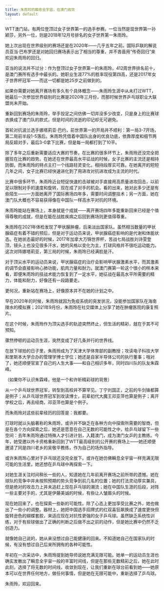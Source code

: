 ```yaml
---
title: 朱雨玲的瞬息全宇宙，在澳门收敛
layout: default
---
```


WTT澳门站，有两位登顶过女子世界第一的选手参赛。一位当然是现世界第一孙颖莎，另外一位，则是2018年12月号排名的女子世界第一朱雨玲。

她上次出现在世界级别的赛场还是在2020年——几乎五年之前。国际乒联的解说员亚当·巴布罗还是对她回归赛场表示出了相当的尊重，并不吝啬用“传奇回归”来欢迎朱雨玲的回归。

亚当的说法并不过分：作为登顶过女子世界第一的朱雨玲，412周世界排名前十，是澳门赛所有选手中最长的。她职业生涯77%的胜率现役第四高，还是2017年女子世界杯冠军——而这一切都是她25岁之前做到的。

如果你需要对她离开赛场有多久有个具体概念——朱雨玲生涯中从未打过WTT，她最后一次参加世界级别的比赛是2020年三月份，而那时候世界乒乓球职业大联盟尚未开始。

重新回到赛场的朱雨玲，举手投足之间仿佛一切并没多少改变，只是身上的比赛球衣换成了澳门队的款式，但是时间的流逝的印记却无可避免。

首轮对抗波兰选手娜塔莉亚·巴约，前世界第一的开局并不顺利：第一局3-7开场，第二局前半段1-5落后。朱雨玲凭借着中国队出身的优良功底，依靠厚度和细节两局反超对手，最后3-0拿下比赛，但是每一局都打到了10平。

除了多年之后重新需要适应大赛的节奏，在比赛的很多环节上，朱雨玲还没完全把握现在比赛的趋势。在她还在世界最高水平征战的时候，女子比赛的主流还是相持防御，而朱雨玲的特点主打一个线路轻灵变化，相持段厚实可靠。在她离开的短短几年之间，女子比赛已经快速进化到了用进攻对抗进攻成为主流的时代。

比赛中很多环节，朱雨玲近台短促快速的击球被对手直接用高质量进攻回击，以前足以限制对手的速度和旋转，现在成了对手的机会。看的出来，她对此多少还是有些陌生——一方面她离开了国际赛场四年多，需要时间调整技术；另一方面，她在澳门队大概也不容易获得像在中国队一样高水平对抗的环境。

朱雨玲能站在赛场上，本身就是个成就——离开赛场四年多能重新回来已经是个值得尊敬的成就，但是在能在战胜疾病之后回到赛场则更值得尊重。

朱雨玲在2021年体检发现了甲状腺肿瘤，后来淡出国家队。虽然相当数量的甲状腺癌症有着不错的预后，但是对于运动员来说，甲状腺癌症影响的是代谢和体能状态。在她状态最好的时候，2017年加拿大万锦世界杯，苦战七局战胜刘诗雯登顶，镜头上也没见很多汗水，她的风格以变化为主，打球风格并不很吃运动能力。这次对阵娜塔莉亚，第三局的时候，朱雨玲已经满脸是汗。

对于顶尖水平的运动员来说，甲状腺癌症的治疗会影响甲状腺激素水平，而其激素的调节会直接影响心肺功能，肌肉力量和耐力。就澳门赛第一轮这个很小的样本来看，即便朱雨玲的技战术能力恢复到了一定水平，她征战在最高水平所需要的精力，体能和耐力，好像还有一段路要走。

更何况，重新站在赛场上，好像原本并不在她的计划之中。

早在2020年的时候，朱雨玲就因为免疫系统的突发状况，没能参加国家队在海南陵水的模拟赛；2021年9月份，朱雨玲在社交媒体上分享了她在肿瘤医院的康复照片。

在这个时候，朱雨玲作为顶尖选手的轨迹突然终止，但生活的精彩，就在于其不可预知。

骤然停顿的运动员生涯，突然变成了好几条并行的世界线。

在放下球拍的日子里，朱雨玲成为了天津大学体育部的副教授；攻读电子科技大学和里斯本大学合办的管理学博士学位；她还是自家半导体公司的执行董事；哦对了，她还顺便官宣了自己的人生大事——和自己相识多年，同时四川队的队友朱霖峰。

（如果你不认识朱霖峰，他是一个和许昕精彩球的背景）

从一个乒乓球世界冠军，转型到高校并不算罕见。丁宁刘国正，之前的牛剑锋都算是例子；从乒乓球世界冠军到攻读博士，前辈初代大魔王邓亚萍也算是例子；离开学校之后，再去经商，邓亚萍也算是个例子。

而朱雨玲对这些前辈经历的回答是：我都要。

打球时就以头脑著称的朱雨玲，或许并不缺乏在各种方向中探索所需要的智商，但是在各个方向探索之后，她还是愿意在自己无数的可能性之中，给乒乓球留下一些空间：去年朱雨玲通过特殊人才引进计划，入籍澳门，成为澳门女乒的主教练。今年，她受邀以外卡资格重新回到了WTT最高级别的公开赛的赛场上——她还顺便邀请了同是四川老乡的吴敬平教练，作为自己的场外指导。

或许朱雨玲心里对于乒乓球还没完全放下。或许在她仿佛瞬息全宇宙一样充满无限可能的生活里，她还想在乒乓球中再探索一下。

对她生涯关注时间稍长一些的人，知道她在几年前离开赛场之前所带的遗憾。她在球队的竞争中并未按照预期的势头竞争到前几名的位置；她的打法灵动厚实兼具，但是绝对的攻击力上并未追赶上现在乒乓球的潮流；她在中国队生涯的后段，对阵一些主要对手的，尤其是伊藤美诚的时候，有些让人皱眉头的时候。

现在她回来了，也在探索一些新的可能性。除了心态上更加享受比赛之外，她也做出了一些小的调整。器材上，她把中国选手招牌式的红双喜狂飙换成了速度更快但旋转逊色的蝴蝶套胶，来适应现在对抗性更强的女子乒乓球。虽然缺乏系统性训练，对于有些球做出了正确的判断之后做不出之前的动作，但是她比赛中仍然不乏创造力。

就像她自己说的，她从来没想过自己能健康的回来。不知道她自己在国家队的时候，有没有想过自己后来所拥有的各种可能性。

年初在一次采访中，朱雨玲提到她导师说她充满无限可能。她单一的运动员生涯也确实发散出了瞬息全宇宙一般的丰富时间线，但是在那些无数精彩之后，她在此时此刻，选择了将无数的时间线，收敛到现在，让我们重新在球台前看到她——她原本可以在世界任何地方，做任何事情，但是她在无限可能中，重新选择了乒乓球。

朱雨玲，欢迎回来。